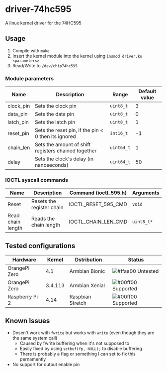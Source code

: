 # driver-74hc595

A linux kernel driver for the 74HC595

## Usage

1. Compile with `make`
2. Insert the kernel module into the kernel using `insmod driver.ko <parameters>`
3. Read/Write to `/dev/chip74hc595`

### Module parameters
Name      | Description                                         | Range        | Default value
----------|-----------------------------------------------------|--------------|---------------
clock_pin | Sets the clock pin                                  | `uint8_t`    | 3
data_pin  | Sets the data pin                                   | `uint8_t`    | 0
latch_pin | Sets the latch pin                                  | `uint8_t`    | 1
reset_pin | Sets the reset pin, if the pin < 0 then its ignored | `int16_t`    | -1 
chain_len | Sets the amount of shift registers chained together | `uint64_t`   | 1
delay     | Sets the clock's delay (in nanoseconds)             | `uint64_t`   | 50

### IOCTL syscall commands
Name              | Description                    | Command (ioctl_595.h) | Arguments
------------------|--------------------------------|-----------------------|-------------
Reset             | Resets the register chain      | IOCTL_RESET_595_CMD   | `void`
Read chain length | Reads the chain length         | IOCTL_CHAIN_LEN_CMD   | `uint8_t*`

## Tested configurations
Hardware         | Kernel   | Dstribution       | Status
-----------------|----------|-------------------|---------------------------------------------------------------------
OrangePi Zero    | 4.1      | Armbian Bionic    | ![#ffaa00](https://placehold.it/15/ffff00/000000?text=+) Untested
OrangePi Zero    | 3.4.113  | Armbian Xenial    | ![#00ff00](https://placehold.it/15/00ff00/000000?text=+) Supported
Raspberry Pi 2   | 4.14     | Raspbian Stretch  | ![#00ff00](https://placehold.it/15/00ff00/000000?text=+) Supported

## Known Issues
 - Dosen't work with `fwrite` but works with `write` (even though they are the same system call)
   - Caused by fwrite buffering when it's not supposed to
   - Easily fixed by using `setbuf(fp, NULL);` to disable buffering
   - There is probably a flag or something I can set to fix this pernamently
 - No support for output enable pin

